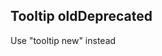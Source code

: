 <h2>Tooltip old<span class="status refactor">Deprecated</span></h2>

Use "tooltip new" instead

<style>
#tooltip .sample{
	padding-top:60px;
}
</style>
